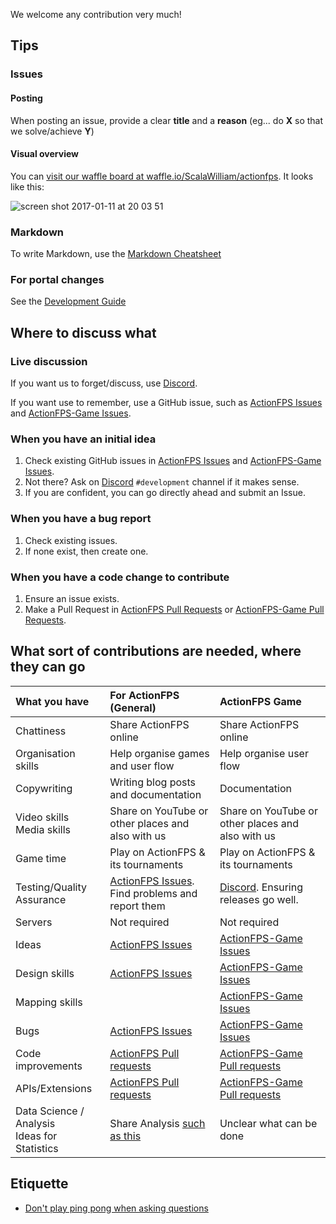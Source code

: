 We welcome any contribution very much!


## Tips

### Issues

#### Posting
When posting an issue, provide a clear **title** and a **reason** (eg... do **X** so that we solve/achieve **Y**)

#### Visual overview

You can [visit our waffle board at waffle.io/ScalaWilliam/actionfps](https://waffle.io/ScalaWilliam/actionfps). It looks like this:

![screen shot 2017-01-11 at 20 03 51](https://cloud.githubusercontent.com/assets/2464813/21847871/2f31e204-d839-11e6-9aed-64aa62281442.png)

### Markdown
To write Markdown, use the [Markdown Cheatsheet](https://github.com/adam-p/markdown-here/wiki/Markdown-Here-Cheatsheet)
### For portal changes
See the [Development Guide](https://github.com/ScalaWilliam/ActionFPS/wiki/Development-Guide)

## Where to discuss what

### Live discussion

If you want us to forget/discuss, use [Discord](https://discord.gg/YB35KE3).

If you want use to remember, use a GitHub issue, such as [ActionFPS Issues](https://github.com/scalawilliam/actionfps/issues) and  [ActionFPS-Game Issues](https://github.com/lucasgautheron/actionfps-game/issues).

### When you have an initial idea

1. Check existing GitHub issues in [ActionFPS Issues](https://github.com/scalawilliam/actionfps/issues) and  [ActionFPS-Game Issues](https://github.com/lucasgautheron/actionfps-game/issues).
2. Not there? Ask on [Discord](https://discord.gg/YB35KE3) `#development` channel if it makes sense.
3. If you are confident, you can go directly ahead and submit an Issue.

### When you have a bug report

1. Check existing issues.
2. If none exist, then create one.

### When you have a code change to contribute

1. Ensure an issue exists.
2. Make a Pull Request in [ActionFPS Pull Requests](https://github.com/scalawilliam/actionfps/pulls) or  [ActionFPS-Game Pull Requests](https://github.com/lucasgautheron/actionfps-game/pulls).

## What sort of contributions are needed, where they can go
| What you have       | For ActionFPS (General)           | ActionFPS Game  |
|:-------------|:-------------|:-----|
| Chattiness | Share ActionFPS online | Share ActionFPS online |
| Organisation skills | Help organise games and user flow | Help organise user flow |
| Copywriting | Writing blog posts and documentation | Documentation |
| Video skills<br>Media skills | Share on YouTube or other places and also with us | Share on YouTube or other places and also with us |
| Game time | Play on ActionFPS & its tournaments | Play on ActionFPS & its tournaments |
| Testing/Quality Assurance | [ActionFPS Issues](https://github.com/scalawilliam/actionfps/issues). Find problems and report them | [Discord](https://discord.gg/YB35KE3). Ensuring releases go well. |
| Servers | Not required | Not required |
| Ideas      | [ActionFPS Issues](https://github.com/scalawilliam/actionfps/issues) | [ActionFPS-Game Issues](https://github.com/lucasgautheron/actionfps-game/issues) |
| Design skills      | [ActionFPS Issues](https://github.com/scalawilliam/actionfps/issues) | [ActionFPS-Game Issues](https://github.com/lucasgautheron/actionfps-game/issues) |
| Mapping skills      |  | [ActionFPS-Game Issues](https://github.com/lucasgautheron/actionfps-game/issues) |
| Bugs      | [ActionFPS Issues](https://github.com/scalawilliam/actionfps/issues) | [ActionFPS-Game Issues](https://github.com/lucasgautheron/actionfps-game/issues) |
| Code improvements      | [ActionFPS Pull requests](https://github.com/scalawilliam/actionfps/pulls) | [ActionFPS-Game Pull requests](https://github.com/lucasgautheron/actionfps-game/pulls) |
| APIs/Extensions | [ActionFPS Pull requests](https://github.com/scalawilliam/actionfps/pulls) | [ActionFPS-Game Pull requests](https://github.com/lucasgautheron/actionfps-game/pulls) |
| Data Science / Analysis<br>Ideas for Statistics | Share Analysis [such as this](https://gist.github.com/ScalaWilliam/4f38055d1d96589c7a7c7a4538d96e7d) | Unclear what can be done |

## Etiquette

* [Don't play ping pong when asking questions](http://woop.us/2108)